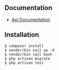 ## Documentation

- [Api Documentation](https://planetary-eclipse-365553.postman.co/workspace/Guests~816d9c54-7a04-4aae-8c98-9d0c6850528c/collection/1605472-4bf0c296-185c-4e3d-82e3-c16d12c6979b?action=share&creator=1605472).


## Installation

```
$ composer install
$ vendor/bin sail up -d
$ vendor/bin sail bash
$ php artisan migrate
$ php artisan test
```